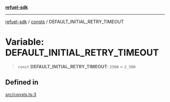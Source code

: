 [**refuel-sdk**](../../README.md)

***

[refuel-sdk](../../modules.md) / [consts](../README.md) / DEFAULT\_INITIAL\_RETRY\_TIMEOUT

# Variable: DEFAULT\_INITIAL\_RETRY\_TIMEOUT

> `const` **DEFAULT\_INITIAL\_RETRY\_TIMEOUT**: `2500` = `2_500`

## Defined in

[src/consts.ts:3](https://github.com/refuel-ai/refuel-sdk/blob/d0bf0a37e69cf6e99e0c214ac03b050c5c5d48a2/src/consts.ts#L3)

